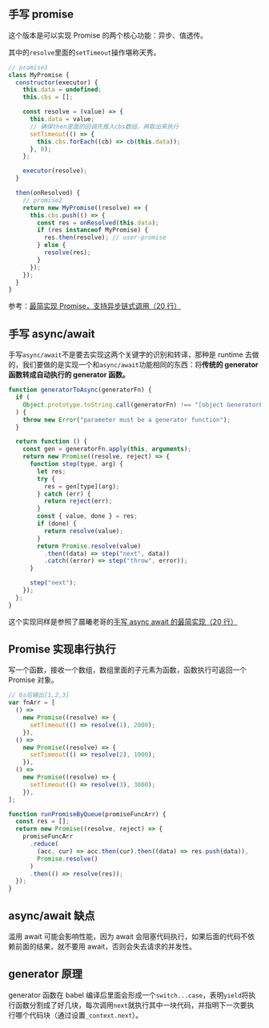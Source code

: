 ## 手写 promise

这个版本是可以实现 Promise 的两个核心功能：异步、值透传。

其中的`resolve`里面的`setTimeout`操作堪称天秀。

```js
// promise1
class MyPromise {
  constructor(executor) {
    this.data = undefined;
    this.cbs = [];

    const resolve = (value) => {
      this.data = value;
      // 确保then里面的回调先推入cbs数组，再取出来执行
      setTimeout(() => {
        this.cbs.forEach((cb) => cb(this.data));
      }, 0);
    };

    executor(resolve);
  }

  then(onResolved) {
    // promise2
    return new MyPromise((resolve) => {
      this.cbs.push(() => {
        const res = onResolved(this.data);
        if (res instanceof MyPromise) {
          res.then(resolve); // user-promise
        } else {
          resolve(res);
        }
      });
    });
  }
}
```

参考：[最简实现 Promise，支持异步链式调用（20 行）](https://juejin.cn/post/6844904094079926286)

## 手写 async/await

手写`async/await`不是要去实现这两个关键字的识别和转译，那种是 runtime 去做的，我们要做的是实现一个和`async/await`功能相同的东西：将**传统的 generator 函数转成自动执行的 generator 函数。**

```js
function generatorToAsync(generatorFn) {
  if (
    Object.prototype.toString.call(generatorFn) !== "[object GeneratorFunction]"
  ) {
    throw new Error("parameter must be a generator function");
  }

  return function () {
    const gen = generatorFn.apply(this, arguments);
    return new Promise((resolve, reject) => {
      function step(type, arg) {
        let res;
        try {
          res = gen[type](arg);
        } catch (err) {
          return reject(err);
        }
        const { value, done } = res;
        if (done) {
          return resolve(value);
        }
        return Promise.resolve(value)
          .then((data) => step("next", data))
          .catch((error) => step("throw", error));
      }

      step("next");
    });
  };
}
```

这个实现同样是参照了晨曦老哥的[手写 async await 的最简实现（20 行）](https://juejin.cn/post/6844904102053281806)

## Promise 实现串行执行

写一个函数，接收一个数组，数组里面的子元素为函数，函数执行可返回一个 Promise 对象。

```js
// 6s后输出[1,2,3]
var fnArr = [
  () =>
    new Promise((resolve) => {
      setTimeout(() => resolve(1), 2000);
    }),
  () =>
    new Promise((resolve) => {
      setTimeout(() => resolve(2), 1000);
    }),
  () =>
    new Promise((resolve) => {
      setTimeout(() => resolve(3), 3000);
    }),
];

function runPromiseByQueue(promiseFuncArr) {
  const res = [];
  return new Promise((resolve, reject) => {
    promiseFuncArr
      .reduce(
        (acc, cur) => acc.then(cur).then((data) => res.push(data)),
        Promise.resolve()
      )
      .then(() => resolve(res));
  });
}
```

## async/await 缺点

滥用 await 可能会影响性能，因为 await 会阻塞代码执行，如果后面的代码不依赖前面的结果，就不要用 await，否则会失去请求的并发性。

## generator 原理

generator 函数在 babel 编译后里面会形成一个`switch...case`，表明`yield`将执行函数分割成了好几块，每次调用`next`就执行其中一块代码，并指明下一次要执行哪个代码块（通过设置`_context.next`）。
